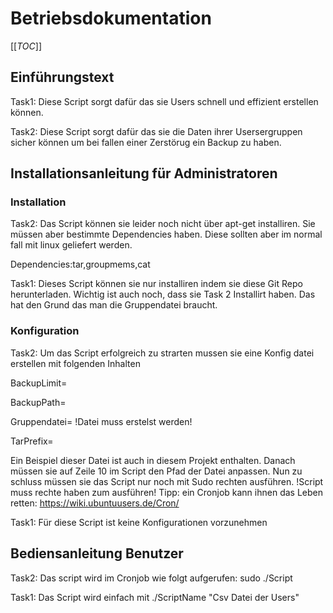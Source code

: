 # Betriebsdokumentation
[[_TOC_]]
## Einführungstext 

Task1: Diese Script sorgt dafür das sie Users schnell und effizient erstellen können.

Task2: Diese Script sorgt dafür das sie die Daten ihrer Usersergruppen sicher können um bei fallen einer Zerstörug ein Backup zu haben.

## Installationsanleitung für Administratoren

### Installation
Task2: Das Script können sie leider noch nicht über apt-get installiren. Sie müssen aber bestimmte Dependencies haben. Diese sollten aber im normal fall mit linux geliefert werden.

Dependencies:tar,groupmems,cat 

Task1: Dieses Script können sie nur installiren indem sie diese Git Repo herunterladen. Wichtig ist auch noch, dass sie Task 2 Installirt haben. Das hat den Grund das man die Gruppendatei braucht.
### Konfiguration
Task2:
Um das Script erfolgreich zu strarten mussen sie eine Konfig datei erstellen mit folgenden Inhalten

BackupLimit=

BackupPath=

Gruppendatei= !Datei muss erstelst werden!

TarPrefix=

Ein Beispiel dieser Datei ist auch in diesem Projekt enthalten.
Danach müssen sie auf Zeile 10 im Script den Pfad der Datei anpassen.
Nun zu schluss müssen sie das Script nur noch mit Sudo rechten ausführen. 
!Script muss rechte haben zum ausführen!
Tipp: ein Cronjob kann ihnen das Leben retten: https://wiki.ubuntuusers.de/Cron/

Task1: Für diese Script ist keine Konfigurationen vorzunehmen
## Bediensanleitung Benutzer
Task2: Das script wird im Cronjob wie folgt aufgerufen: sudo ./Script

Task1: Das Script wird einfach mit ./ScriptName "Csv Datei der Users"
